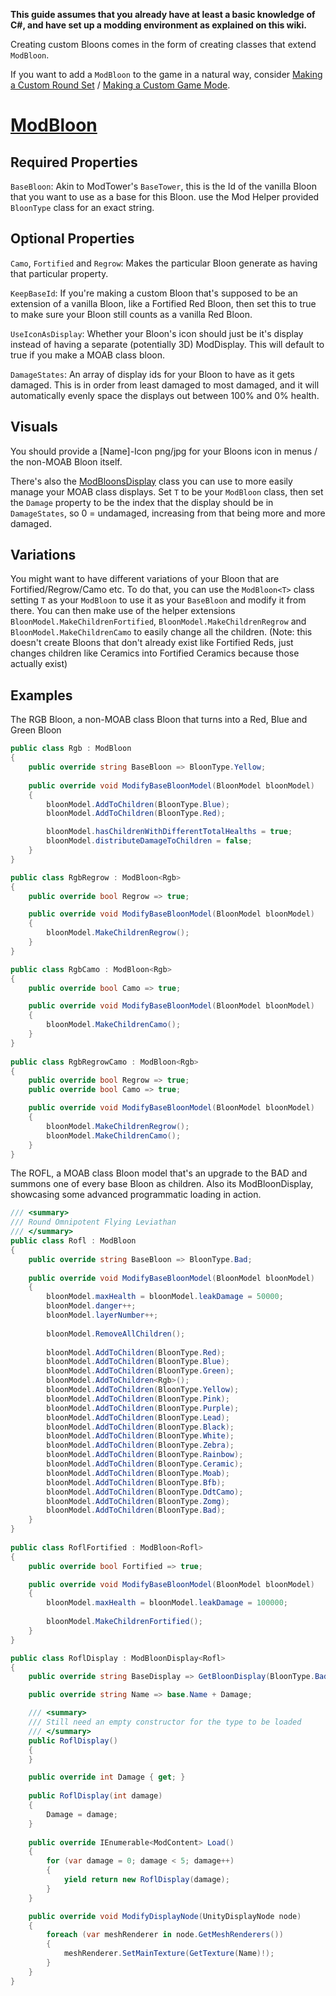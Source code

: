**This guide assumes that you already have at least a basic knowledge of C#, and have set up a modding environment as explained on this wiki.**

Creating custom Bloons comes in the form of creating classes that extend `ModBloon`.

If you want to add a `ModBloon` to the game in a natural way, consider [Making a Custom Round Set](https://github.com/gurrenm3/BTD-Mod-Helper/wiki/Making-a-Custom-Round-Set) / [Making a Custom Game Mode](https://github.com/gurrenm3/BTD-Mod-Helper/wiki/Making-a-Custom-Game-Mode).

# [ModBloon](https://github.com/gurrenm3/BTD-Mod-Helper/blob/3.0_Features/Documentation/BTD_Mod_Helper.Api.Bloons.ModBloon.md)

## Required Properties

`BaseBloon`: Akin to ModTower's `BaseTower`, this is the Id of the vanilla Bloon that you want to use as a base for this Bloon. use the Mod Helper provided `BloonType` class for an exact string.

## Optional Properties

`Camo`, `Fortified` and `Regrow`: Makes the particular Bloon generate as having that particular property.

`KeepBaseId`: If you're making a custom Bloon that's supposed to be an extension of a vanilla Bloon, like a Fortified Red Bloon, then set this to true to make sure your Bloon still counts as a vanilla Red Bloon.

`UseIconAsDisplay`: Whether your Bloon's icon should just be it's display instead of having a separate (potentially 3D) ModDisplay. This will default to true if you make a MOAB class bloon.

`DamageStates`: An array of display ids for your Bloon to have as it gets damaged. This is in order from least damaged to most damaged, and it will automatically evenly space the displays out between 100% and 0% health.

## Visuals

You should provide a [Name]-Icon png/jpg for your Bloons icon in menus / the non-MOAB Bloon itself.

There's also the [ModBloonsDisplay](https://github.com/gurrenm3/BTD-Mod-Helper/blob/3.0_Features/Documentation/BTD_Mod_Helper.Api.Display.ModBloonDisplay.md) class you can use to more easily manage your MOAB class displays. Set `T` to be your `ModBloon` class, then set the `Damage` property to be the index that the display should be in `DamageStates`, so 0 = undamaged, increasing from that being more and more damaged.

## Variations

You might want to have different variations of your Bloon that are Fortified/Regrow/Camo etc. To do that, you can use the `ModBloon<T>` class setting `T` as your `ModBloon` to use it as your `BaseBloon` and modify it from there. You can then make use of the helper extensions `BloonModel.MakeChildrenFortified`, `BloonModel.MakeChildrenRegrow` and `BloonModel.MakeChildrenCamo` to easily change all the children. (Note: this doesn't create Bloons that don't already exist like Fortified Reds, just changes children like Ceramics into Fortified Ceramics because those actually exist)

## Examples

The RGB Bloon, a non-MOAB class Bloon that turns into a Red, Blue and Green Bloon

```cs
public class Rgb : ModBloon
{
    public override string BaseBloon => BloonType.Yellow;
        
    public override void ModifyBaseBloonModel(BloonModel bloonModel)
    {
        bloonModel.AddToChildren(BloonType.Blue);
        bloonModel.AddToChildren(BloonType.Red);

        bloonModel.hasChildrenWithDifferentTotalHealths = true;
        bloonModel.distributeDamageToChildren = false;
    }
}

public class RgbRegrow : ModBloon<Rgb>
{
    public override bool Regrow => true;

    public override void ModifyBaseBloonModel(BloonModel bloonModel)
    {
        bloonModel.MakeChildrenRegrow();
    }
}

public class RgbCamo : ModBloon<Rgb>
{
    public override bool Camo => true;

    public override void ModifyBaseBloonModel(BloonModel bloonModel)
    {
        bloonModel.MakeChildrenCamo();
    }
}
    
public class RgbRegrowCamo : ModBloon<Rgb>
{
    public override bool Regrow => true;
    public override bool Camo => true;

    public override void ModifyBaseBloonModel(BloonModel bloonModel)
    {
        bloonModel.MakeChildrenRegrow();
        bloonModel.MakeChildrenCamo();
    }
}
```

The ROFL, a MOAB class Bloon model that's an upgrade to the BAD and summons one of every base Bloon as children. Also its ModBloonDisplay, showcasing some advanced programmatic loading in action.

```cs
/// <summary>
/// Round Omnipotent Flying Leviathan
/// </summary>
public class Rofl : ModBloon
{
    public override string BaseBloon => BloonType.Bad;
        
    public override void ModifyBaseBloonModel(BloonModel bloonModel)
    {
        bloonModel.maxHealth = bloonModel.leakDamage = 50000;
        bloonModel.danger++;
        bloonModel.layerNumber++;
            
        bloonModel.RemoveAllChildren();
            
        bloonModel.AddToChildren(BloonType.Red);
        bloonModel.AddToChildren(BloonType.Blue);
        bloonModel.AddToChildren(BloonType.Green);
        bloonModel.AddToChildren<Rgb>();
        bloonModel.AddToChildren(BloonType.Yellow);
        bloonModel.AddToChildren(BloonType.Pink);
        bloonModel.AddToChildren(BloonType.Purple);
        bloonModel.AddToChildren(BloonType.Lead);
        bloonModel.AddToChildren(BloonType.Black);
        bloonModel.AddToChildren(BloonType.White);
        bloonModel.AddToChildren(BloonType.Zebra);
        bloonModel.AddToChildren(BloonType.Rainbow);
        bloonModel.AddToChildren(BloonType.Ceramic);
        bloonModel.AddToChildren(BloonType.Moab);
        bloonModel.AddToChildren(BloonType.Bfb);
        bloonModel.AddToChildren(BloonType.DdtCamo);
        bloonModel.AddToChildren(BloonType.Zomg);
        bloonModel.AddToChildren(BloonType.Bad);
    }
}
    
public class RoflFortified : ModBloon<Rofl>
{
    public override bool Fortified => true;

    public override void ModifyBaseBloonModel(BloonModel bloonModel)
    {
        bloonModel.maxHealth = bloonModel.leakDamage = 100000;
            
        bloonModel.MakeChildrenFortified();
    }
}

public class RoflDisplay : ModBloonDisplay<Rofl>
{
    public override string BaseDisplay => GetBloonDisplay(BloonType.Bad, Damage);

    public override string Name => base.Name + Damage;

    /// <summary>
    /// Still need an empty constructor for the type to be loaded
    /// </summary>
    public RoflDisplay()
    {
    }

    public override int Damage { get; }
        
    public RoflDisplay(int damage)
    {
        Damage = damage;
    }
    
    public override IEnumerable<ModContent> Load()
    {
        for (var damage = 0; damage < 5; damage++)
        {
            yield return new RoflDisplay(damage);
        }
    }

    public override void ModifyDisplayNode(UnityDisplayNode node)
    {
        foreach (var meshRenderer in node.GetMeshRenderers())
        {
            meshRenderer.SetMainTexture(GetTexture(Name)!);
        }
    }
}

```